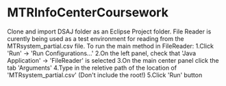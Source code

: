 # MTRInfoCenterCoursework
Clone and import DSAJ folder as an Eclipse Project folder.
File Reader is curently being used as a test environment for reading from the MTRsystem_partial.csv file.
To run the main method in FileReader:
1.Click 'Run' -> 'Run Configurations...'
2.On the left panel, check that 'Java Application' -> 'FileReader' is selected
3.On the main center panel click the tab 'Arguments'
4.Type in the reletive path of the location of 'MTRsystem_partial.csv' (Don't include the root!)
5.Click 'Run' button
